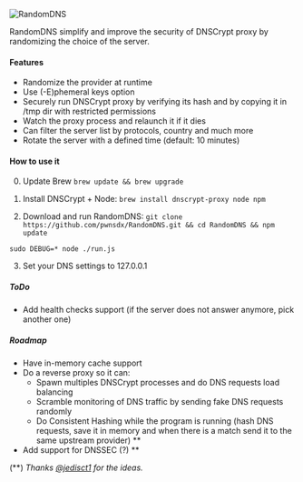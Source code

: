 ![RandomDNS](https://raw.githubusercontent.com/pwnsdx/RandomDNS/master/screenshot.jpg)

RandomDNS simplify and improve the security of DNSCrypt proxy by randomizing the choice of the server.

#### Features

- Randomize the provider at runtime
- Use (-E)phemeral keys option
- Securely run DNSCrypt proxy by verifying its hash and by copying it in /tmp dir with restricted permissions
- Watch the proxy process and relaunch it if it dies
- Can filter the server list by protocols, country and much more
- Rotate the server with a defined time (default: 10 minutes)

#### How to use it

0) Update Brew
```brew update && brew upgrade```

1) Install DNSCrypt + Node:
```brew install dnscrypt-proxy node npm```

2) Download and run RandomDNS:
```git clone https://github.com/pwnsdx/RandomDNS.git && cd RandomDNS && npm update```

```sudo DEBUG=* node ./run.js```

3) Set your DNS settings to 127.0.0.1

##### ToDo

- Add health checks support (if the server does not answer anymore, pick another one)

##### Roadmap

- Have in-memory cache support
- Do a reverse proxy so it can:
	- Spawn multiples DNSCrypt processes and do DNS requests load balancing
	- Scramble monitoring of DNS traffic by sending fake DNS requests randomly
	- Do Consistent Hashing while the program is running (hash DNS requests, save it in memory and when there is a match send it to the same upstream provider) \*\*
- Add support for DNSSEC (?) \*\*

(\*\*) *Thanks [@jedisct1](https://github.com/jedisct1) for the ideas.*